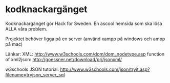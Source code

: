 # kodknackargänget
Kodknackargänget gör Hack for Sweden. 
En ascool hemsida som ska lösa ALLA våra problem. 


Projektet behöver ligga på en server (använd xampp på windows och ampp på mac)

Länkar: 
XML:
http://www.w3schools.com/dom/dom_nodetype.asp
function of xml2json: 
http://goessner.net/download/prj/jsonxml/

w3schools JSON tutorial:
http://www.w3schools.com/json/tryit.asp?filename=tryjson_server_sql